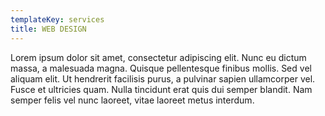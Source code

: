 ```yaml
---
templateKey: services
title: WEB DESIGN
---
```

Lorem ipsum dolor sit amet, consectetur adipiscing elit. Nunc eu dictum massa, a malesuada magna. Quisque pellentesque finibus mollis. Sed vel aliquam elit. Ut hendrerit facilisis purus, a pulvinar sapien ullamcorper vel. Fusce et ultricies quam. Nulla tincidunt erat quis dui semper blandit. Nam semper felis vel nunc laoreet, vitae laoreet metus interdum.
